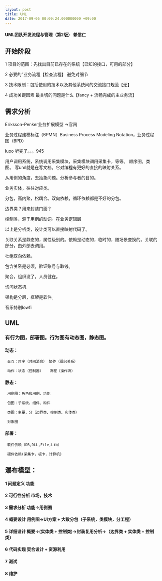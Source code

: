 ```yaml
---
layout: post
title: UML
date: 2017-09-05 00:09:24.000000000 +09:00
---
```


#### UML团队开发流程与管理（第2版） 赖信仁
## 开始阶段   

1 项目的范围：先找出目前已存在的系统【已知的接口，可用的部分】

2 必要的”业务流程【检查流程】 避免对细节

3 技术限制：包括使用的技术以及其他系统间的交流接口规范【无】

4 成功关键因素 最关切的问题是什么【fancy + 流畅完成的主业务流】

## 需求分析

Eriksson-Penker业务扩展模型 ->官网

业务过程建模标注（BPMN）Business Process Modeling Notation，业务过程图（BPD）

luoo 听完了。。。945

用户调用系统，系统调用采集模块，采集模块调用采集卡，等等。 顺序图，类图。
写uml就是在写文档。它对编程有更好的直接的映射关系。

从用例的角度，去抽象问题。分析参与者的目的。

业务实体，往往对应类。

分包，高内聚，松耦合。双向依赖，循环依赖都是不好的分包。

边界类？用来封装门面？

控制类，源于用例的动词。在业务逻辑层

以上是分析类，设计类可以直接映射代码了。

关联关系是静态的，属性级别的。依赖是动态的，临时的，随场景变换的。关联的部分，由外部去调用。

杜绝双向依赖。

包含关系是必须，验证账号与取钱。

聚合，组织没了，人员健在。

询问状态机

架构是分层，框架是软件。

音乐特别lowfi

UML
-----
### 有行为图，部署图。行为图有动态图，静态图。

#### 动态：

     交互：时序（时间消息） 协作（组织关系）

     动作：状态（控制器）   流程（操作流）

#### 静态：  

     用例图：角色和用例、功能

     包图：子系统，组件、构件

     类图：主要，分（边界类、控制类、实体类）

     对象图

#### 部署：

     软件依赖（DB,DLL,File,Lib）

     硬件依赖(采集卡，板卡，计算机)


## 瀑布模型：

#### 1 问题定义  功能
#### 2 可行性分析 市场，技术
#### 3 需求分析  功能->用例图
#### 4 概要设计  用例图->UI方案 + 大致分包（子系统，类模块，分工程）
#### 5 详细设计  概要->(实体类 + 控制类)->封装复用分析->（边界类 + 实体类 + 控制类）
#### 6 代码实现  契合设计 + 资源利用
#### 7 测试
#### 8 维护
